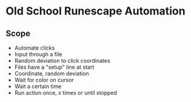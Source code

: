 # Old School Runescape Automation

## Scope

 - Automate clicks
 - Input through a file
 - Random deviation to click coordinates
 - Files have a "setup" line at start
 - Coordinate, random deviation
 - Wait for color on cursor
 - Wait a certain time
 - Run action once, x times or until stopped